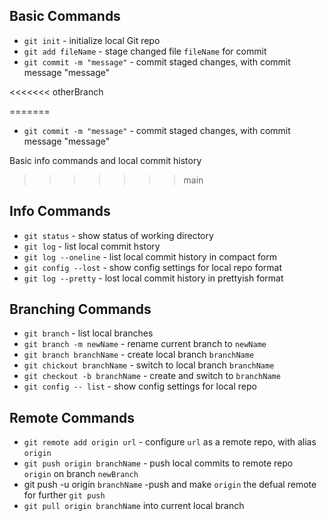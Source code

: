 ## Basic Commands
 * `git init` - initialize local Git repo
 * `git add fileName` - stage changed file `fileName`
 for commit
 * `git commit -m "message"` - commit staged changes, with commit message "message"

<<<<<<< otherBranch

=======
 * `git commit -m "message"` - commit staged changes, with commit message "message"

 Basic info commands and local commit history
>>>>>>> main
## Info Commands
 * `git status` - show status of working directory
 * `git log` - list local commit hstory
 * `git log --oneline` - list local commit history in compact form
 * `git config --lost` - show config settings for local repo format
 * `git log --pretty` - lost local commit history in prettyish format


 ## Branching Commands
 * `git branch` - list local branches
 * `git branch -m newName` - rename current branch to `newName`
 * `git branch branchName` - create local branch `branchName`
 * `git chickout branchName` - switch to local branch `branchName`
 * `git checkout -b branchName` - create and switch to `branchName`
 * `git config -- list` - show config settings for local repo


 ## Remote Commands
 * `git remote add origin url` - configure `url` as a remote repo, with alias `origin`
 * `git push origin branchName` - push local commits to remote repo ` origin` on branch `newBranch`
 * git push -u origin `branchName` -push and make `origin` the defual remote for further `git push`
 * `git pull origin branchName` into current local branch